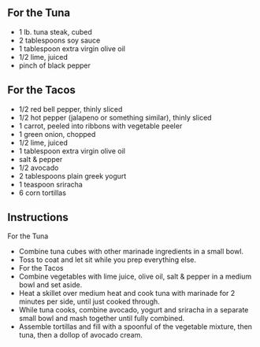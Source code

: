 ## For the Tuna
- 1 lb. tuna steak, cubed
- 2 tablespoons soy sauce
- 1 tablespoon extra virgin olive oil
- 1/2 lime, juiced
- pinch of black pepper

## For the Tacos
- 1/2 red bell pepper, thinly sliced
- 1/2 hot pepper (jalapeno or something similar), thinly sliced
- 1 carrot, peeled into ribbons with vegetable peeler
- 1 green onion, chopped
- 1/2 lime, juiced
- 1 tablespoon extra virgin olive oil
- salt & pepper
- 1/2 avocado
- 2 tablespoons plain greek yogurt
- 1 teaspoon sriracha
- 6 corn tortillas

## Instructions
For the Tuna
- Combine tuna cubes with other marinade ingredients in a small bowl.
- Toss to coat and let sit while you prep everything else.
- For the Tacos
- Combine vegetables with lime juice, olive oil, salt & pepper in a medium bowl and set aside.
- Heat a skillet over medium heat and cook tuna with marinade for 2 minutes per side, until just cooked through.
- While tuna cooks, combine avocado, yogurt and sriracha in a separate small bowl and mash together until fully combined.
- Assemble tortillas and fill with a spoonful of the vegetable mixture, then tuna, then a dollop of avocado cream.
